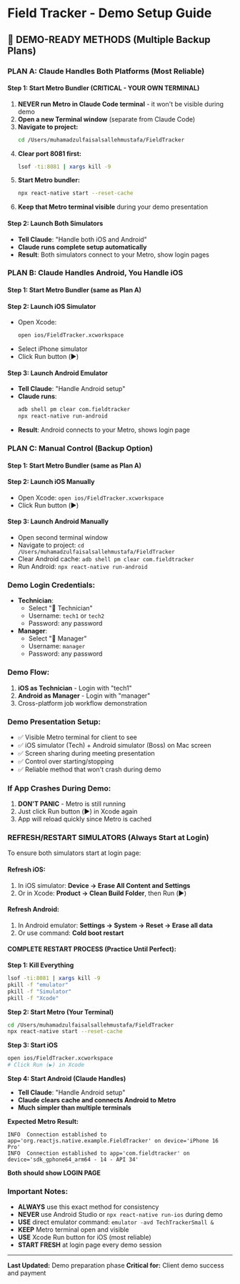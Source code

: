 # Field Tracker - Demo Setup Guide

## 🎯 **DEMO-READY METHODS** (Multiple Backup Plans)

### **PLAN A: Claude Handles Both Platforms (Most Reliable)**

#### **Step 1: Start Metro Bundler (CRITICAL - YOUR OWN TERMINAL)**
1. **NEVER run Metro in Claude Code terminal** - it won't be visible during demo
2. **Open a new Terminal window** (separate from Claude Code)
3. **Navigate to project:**
   ```bash
   cd /Users/muhamadzulfaisalsallehmustafa/FieldTracker
   ```
4. **Clear port 8081 first:**
   ```bash
   lsof -ti:8081 | xargs kill -9
   ```
5. **Start Metro bundler:**
   ```bash
   npx react-native start --reset-cache
   ```
6. **Keep that Metro terminal visible** during your demo presentation

#### **Step 2: Launch Both Simulators**
- **Tell Claude**: "Handle both iOS and Android"
- **Claude runs complete setup automatically**
- **Result**: Both simulators connect to your Metro, show login pages

### **PLAN B: Claude Handles Android, You Handle iOS**

#### **Step 1: Start Metro Bundler** (same as Plan A)

#### **Step 2: Launch iOS Simulator**
- Open Xcode: 
  ```bash
  open ios/FieldTracker.xcworkspace
  ```
- Select iPhone simulator
- Click Run button (▶️)

#### **Step 3: Launch Android Emulator**
- **Tell Claude**: "Handle Android setup"
- **Claude runs**:
  ```bash
  adb shell pm clear com.fieldtracker
  npx react-native run-android
  ```
- **Result**: Android connects to your Metro, shows login page

### **PLAN C: Manual Control (Backup Option)**

#### **Step 1: Start Metro Bundler** (same as Plan A)

#### **Step 2: Launch iOS Manually**
- Open Xcode: `open ios/FieldTracker.xcworkspace`
- Click Run button (▶️)

#### **Step 3: Launch Android Manually**
- Open second terminal window
- Navigate to project: `cd /Users/muhamadzulfaisalsallehmustafa/FieldTracker`
- Clear Android cache: `adb shell pm clear com.fieldtracker`
- Run Android: `npx react-native run-android`

### **Demo Login Credentials:**
- **Technician**: 
  - Select "👷 Technician"
  - Username: `tech1` or `tech2`
  - Password: any password
- **Manager**: 
  - Select "👔 Manager"
  - Username: `manager`
  - Password: any password

### **Demo Flow:**
1. **iOS as Technician** - Login with "tech1" 
2. **Android as Manager** - Login with "manager"
3. Cross-platform job workflow demonstration

### **Demo Presentation Setup:**
- ✅ Visible Metro terminal for client to see
- ✅ iOS simulator (Tech) + Android simulator (Boss) on Mac screen
- ✅ Screen sharing during meeting presentation
- ✅ Control over starting/stopping
- ✅ Reliable method that won't crash during demo

### **If App Crashes During Demo:**
1. **DON'T PANIC** - Metro is still running
2. Just click Run button (▶️) in Xcode again
3. App will reload quickly since Metro is cached

### **REFRESH/RESTART SIMULATORS (Always Start at Login)**
To ensure both simulators start at login page:

#### **Refresh iOS:**
1. In iOS simulator: **Device → Erase All Content and Settings**
2. Or in Xcode: **Product → Clean Build Folder**, then Run (▶️)

#### **Refresh Android:**
1. In Android emulator: **Settings → System → Reset → Erase all data**
2. Or use command: **Cold boot restart**

#### **COMPLETE RESTART PROCESS (Practice Until Perfect):**

**Step 1: Kill Everything**
```bash
lsof -ti:8081 | xargs kill -9
pkill -f "emulator"
pkill -f "Simulator"
pkill -f "Xcode"
```

**Step 2: Start Metro (Your Terminal)**
```bash
cd /Users/muhamadzulfaisalsallehmustafa/FieldTracker
npx react-native start --reset-cache
```

**Step 3: Start iOS**
```bash
open ios/FieldTracker.xcworkspace
# Click Run (▶️) in Xcode
```

**Step 4: Start Android (Claude Handles)**
- **Tell Claude**: "Handle Android setup"
- **Claude clears cache and connects Android to Metro**
- **Much simpler than multiple terminals**

**Expected Metro Result:**
```
INFO  Connection established to app='org.reactjs.native.example.FieldTracker' on device='iPhone 16 Pro'
INFO  Connection established to app='com.fieldtracker' on device='sdk_gphone64_arm64 - 14 - API 34'
```

**Both should show LOGIN PAGE**

### **Important Notes:**
- **ALWAYS** use this exact method for consistency
- **NEVER** use Android Studio or `npx react-native run-ios` during demo
- **USE** direct emulator command: `emulator -avd TechTrackerSmall &`
- **KEEP** Metro terminal open and visible
- **USE** Xcode Run button for iOS (most reliable)
- **START FRESH** at login page every demo session

---
**Last Updated:** Demo preparation phase
**Critical for:** Client demo success and payment